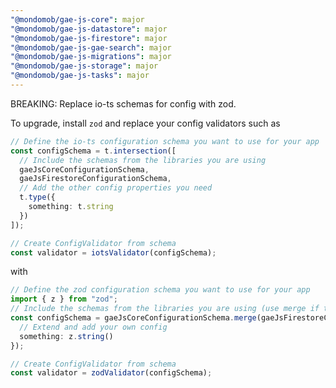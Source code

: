 ```yaml
---
"@mondomob/gae-js-core": major
"@mondomob/gae-js-datastore": major
"@mondomob/gae-js-firestore": major
"@mondomob/gae-js-gae-search": major
"@mondomob/gae-js-migrations": major
"@mondomob/gae-js-storage": major
"@mondomob/gae-js-tasks": major
---
```


BREAKING: Replace io-ts schemas for config with zod.

To upgrade, install `zod` and replace your config validators such as

```typescript
// Define the io-ts configuration schema you want to use for your app
const configSchema = t.intersection([
  // Include the schemas from the libraries you are using
  gaeJsCoreConfigurationSchema,
  gaeJsFirestoreConfigurationSchema,
  // Add the other config properties you need
  t.type({
    something: t.string
  })
]);

// Create ConfigValidator from schema
const validator = iotsValidator(configSchema);
```

with

```typescript
// Define the zod configuration schema you want to use for your app
import { z } from "zod";
// Include the schemas from the libraries you are using (use merge if there are multiple)
const configSchema = gaeJsCoreConfigurationSchema.merge(gaeJsFirestoreConfigurationSchema).extend({
  // Extend and add your own config
  something: z.string()
});

// Create ConfigValidator from schema
const validator = zodValidator(configSchema);
```
